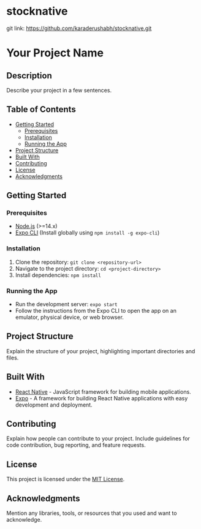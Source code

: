 # stocknative

git link: https://github.com/karaderushabh/stocknative.git

# Your Project Name

## Description
Describe your project in a few sentences.

## Table of Contents
- [Getting Started](#getting-started)
  - [Prerequisites](#prerequisites)
  - [Installation](#installation)
  - [Running the App](#running-the-app)
- [Project Structure](#project-structure)
- [Built With](#built-with)
- [Contributing](#contributing)
- [License](#license)
- [Acknowledgments](#acknowledgments)

## Getting Started

### Prerequisites
- [Node.js](https://nodejs.org/) (>=14.x)
- [Expo CLI](https://docs.expo.dev/get-started/installation/) (Install globally using `npm install -g expo-cli`)

### Installation
1. Clone the repository: `git clone <repository-url>`
2. Navigate to the project directory: `cd <project-directory>`
3. Install dependencies: `npm install`

### Running the App
- Run the development server: `expo start`
- Follow the instructions from the Expo CLI to open the app on an emulator, physical device, or web browser.

## Project Structure
Explain the structure of your project, highlighting important directories and files.

## Built With
- [React Native](https://reactnative.dev/) - JavaScript framework for building mobile applications.
- [Expo](https://expo.dev/) - A framework for building React Native applications with easy development and deployment.

## Contributing
Explain how people can contribute to your project. Include guidelines for code contribution, bug reporting, and feature requests.

## License
This project is licensed under the [MIT License](LICENSE).

## Acknowledgments
Mention any libraries, tools, or resources that you used and want to acknowledge.

